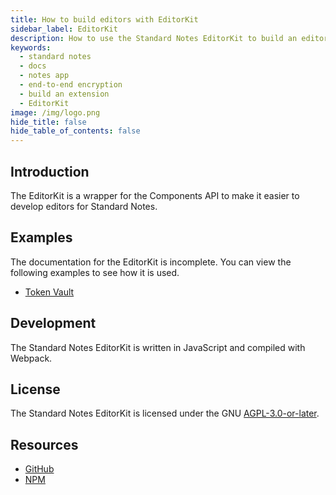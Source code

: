 ```yaml
---
title: How to build editors with EditorKit
sidebar_label: EditorKit
description: How to use the Standard Notes EditorKit to build an editor.
keywords:
  - standard notes
  - docs
  - notes app
  - end-to-end encryption
  - build an extension
  - EditorKit
image: /img/logo.png
hide_title: false
hide_table_of_contents: false
---
```


## Introduction

The EditorKit is a wrapper for the Components API to make it easier to develop editors for Standard Notes.

## Examples

The documentation for the EditorKit is incomplete. You can view the following examples to see how it is used.

- [Token Vault](https://github.com/sn-extensions/token-vault)

## Development

The Standard Notes EditorKit is written in JavaScript and compiled with Webpack.

## License

The Standard Notes EditorKit is licensed under the GNU [AGPL-3.0-or-later](https://github.com/standardnotes/editor-kit/blob/master/LICENSE).

## Resources

- [GitHub](https://github.com/standardnotes/editor-kit)
- [NPM](https://www.npmjs.com/package/sn-editor-kit)
